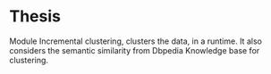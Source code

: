 # Thesis

Module Incremental clustering, clusters the data, in a runtime. It also considers the semantic similarity from Dbpedia Knowledge base for clustering.
